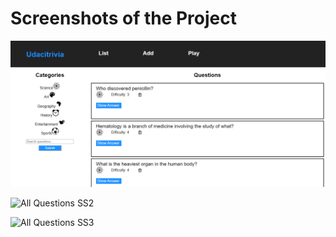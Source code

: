 # Screenshots of the Project

![All Questions SS1](https://github.com/thehimel/trivia-api/blob/master/screenshots/1-all-questions-1.png "All Questions SS1")

![All Questions SS2](https://github.com/thehimel/trivia-api/blob/master/screenshots/1-all-questions-2.pngg "All Questions SS2")

![All Questions SS3](https://github.com/thehimel/trivia-api/blob/master/screenshots/1-all-questions-3.pngg "All Questions SS3")
